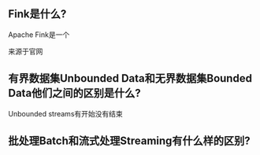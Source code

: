 ## Fink是什么?

Apache Fink是一个

来源于官网

## 有界数据集Unbounded Data和无界数据集Bounded Data他们之间的区别是什么?

Unbounded streams有开始没有结束

## 批处理Batch和流式处理Streaming有什么样的区别?

